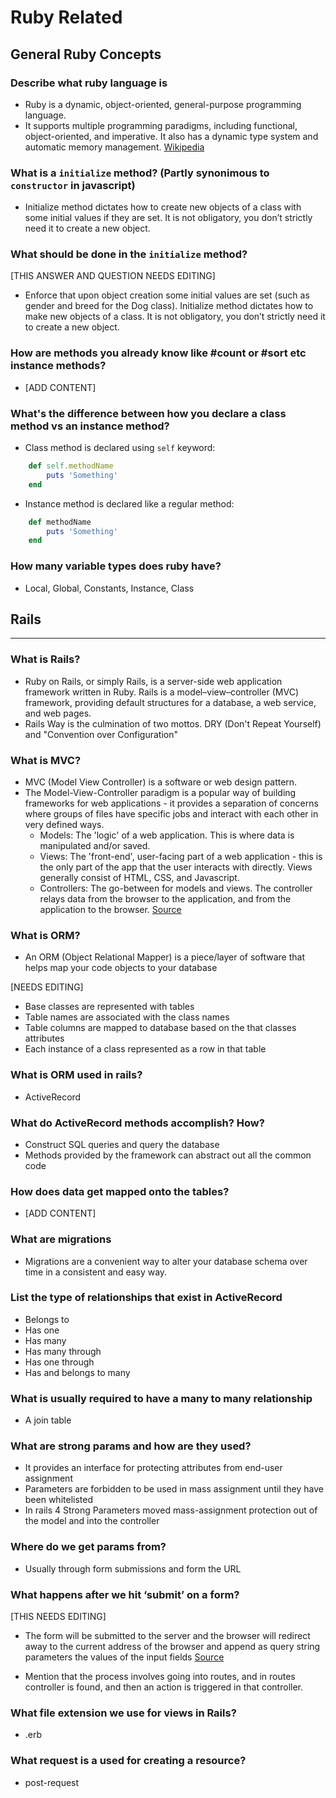 # Ruby Related

## General Ruby Concepts

### Describe what ruby language is

* Ruby is a dynamic, object-oriented, general-purpose programming language.
* It supports multiple programming paradigms, including functional, object-oriented, and imperative. It also has a dynamic type system and automatic memory management. [Wikipedia](https://en.wikipedia.org/wiki/Ruby_(programming_language))


### What is a `initialize` method? (Partly synonimous to `constructor` in javascript)

* Initialize method dictates how to create new objects of a class with some initial values if they are set. It is not obligatory, you don’t strictly need it to create a new object.

### What should be done in the `initialize` method?

[THIS ANSWER AND QUESTION NEEDS EDITING]

* Enforce that upon object creation some initial values are set (such as gender and breed for the Dog class). Initialize method dictates how to make new objects of a class. It is not obligatory, you don’t strictly need it to create a new object.


### How are methods you already know like #count or #sort etc instance methods?

* [ADD CONTENT]


### What's the difference between how you declare a class method vs an instance method?

* Class method is declared using `self` keyword:

```ruby
    def self.methodName
        puts 'Something'
    end
```

* Instance method is declared like a regular method:

```ruby
    def methodName
        puts 'Something'
    end
```

### How many variable types does ruby have?

* Local, Global, Constants, Instance, Class


## Rails
----

### What is Rails?

* Ruby on Rails, or simply Rails, is a server-side web application framework written in Ruby. Rails is a model–view–controller (MVC) framework, providing default structures for a database, a web service, and web pages.
* Rails Way is the culmination of two mottos. DRY (Don't Repeat Yourself) and "Convention over Configuration"

### What is MVC?

* MVC (Model View Controller) is a software or web design pattern.
* The Model-View-Controller paradigm is a popular way of building frameworks for web applications - it provides a separation of concerns where groups of files have specific jobs and interact with each other in very defined ways.
    * Models: The 'logic' of a web application. This is where data is manipulated and/or saved.
    * Views: The 'front-end', user-facing part of a web application - this is the only part of the app that the user interacts with directly. Views generally consist of HTML, CSS, and Javascript.
    * Controllers: The go-between for models and views. The controller relays data from the browser to the application, and from the application to the browser. [Source](https://learn.co/tracks/full-stack-web-development/sinatra/mvc-and-forms/intro-to-mvc)

### What is ORM?

* An ORM (Object Relational Mapper) is a piece/layer of software that helps map your code objects to your database

[NEEDS EDITING]
* Base classes are represented with tables
* Table names are associated with the class names
* Table columns are mapped to database based on the that classes attributes
* Each instance of a class represented as a row in that table

### What is ORM used in rails?

* ActiveRecord

### What do ActiveRecord methods accomplish? How?

* Construct SQL queries and query the database
* Methods provided by the framework can abstract out all the common code

### How does data get mapped onto the tables?

* [ADD CONTENT]

### What are migrations

* Migrations are a convenient way to alter your database schema over time in a consistent and easy way.

### List the type of relationships that exist in ActiveRecord

* Belongs to
* Has one
* Has many
* Has many through
* Has one through
* Has and belongs to many

### What is usually required to have a many to many relationship

* A join table

### What are strong params and how are they used?

* It provides an interface for protecting attributes from end-user assignment
* Parameters are forbidden to be used in mass assignment until they have been whitelisted
* In rails 4 Strong Parameters moved mass-assignment protection out of the model and into the controller

### Where do we get params from?

* Usually through form submissions and form the URL

### What happens after we hit ‘submit’ on a form?

[THIS NEEDS EDITING]

* The form will be submitted to the server and the browser will redirect away to the current address of the browser and append as query string parameters the values of the input fields [Source](http://stackoverflow.com/a/21814331/6664582)

* Mention that the process involves going into routes, and in routes controller is found, and then an action is triggered in that controller.

### What file extension we use for views in Rails?

* .erb

### What request is a used for creating a resource?

* post-request

